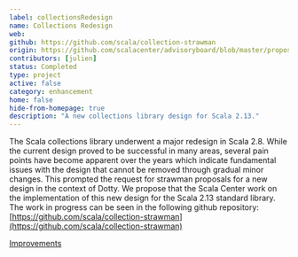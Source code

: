 ```yaml
---
label: collectionsRedesign
name: Collections Redesign
web:
github: https://github.com/scala/collection-strawman
origin: https://github.com/scalacenter/advisoryboard/blob/master/proposals/007-collections.md
contributors: [julien]
status: Completed
type: project
active: false
category: enhancement
home: false
hide-from-homepage: true
description: "A new collections library design for Scala 2.13."
---
```

The Scala collections library underwent a major redesign in Scala 2.8. While the current design proved to be successful in many areas, several pain points have become apparent over the years which indicate fundamental issues with the design that cannot be removed through gradual minor changes. This prompted the request for strawman proposals for a new design in the context of Dotty. We propose that the Scala Center work on the implementation of this new design for the Scala 2.13 standard library.
    The work in progress can be seen in the following github repository: [https://github.com/scala/collection-strawman](https://github.com/scala/collection-strawman)

[Improvements](https://github.com/scala/collection-strawman/pulls/julienrf)
